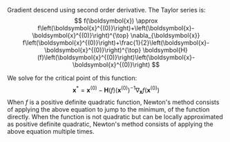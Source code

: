 Gradient descend using second order derivative. The Taylor series is:
$$
f(\boldsymbol{x}) \approx f\left(\boldsymbol{x}^{(0)}\right)+\left(\boldsymbol{x}-\boldsymbol{x}^{(0)}\right)^{\top} \nabla_{\boldsymbol{x}} f\left(\boldsymbol{x}^{(0)}\right)+\frac{1}{2}\left(\boldsymbol{x}-\boldsymbol{x}^{(0)}\right)^{\top} \boldsymbol{H}(f)\left(\boldsymbol{x}^{(0)}\right)\left(\boldsymbol{x}-\boldsymbol{x}^{(0)}\right)
$$

We solve for the critical point of this function: 
$$
\boldsymbol{x}^{*}=\boldsymbol{x}^{(0)}-\boldsymbol{H}(f)\left(\boldsymbol{x}^{(0)}\right)^{-1} \nabla_{\boldsymbol{x}} f\left(\boldsymbol{x}^{(0)}\right)
$$
When $f$ is a positive definite quadratic function, Newton's method consists of applying the above equation to jump to the minimum, of the function directly. When the function is not quadratic but can be locally approximated as positive definite quadratic, Newton's method consists of applying the above equation multiple times.